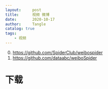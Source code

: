 ```yaml
---
layout:     post
title:      视频 微博
date:       2020-10-17
author:     Tangle
catalog: true
tags:
    - 视频
---
```


0. <https://github.com/SpiderClub/weibospider>
0. <https://github.com/dataabc/weiboSpider>

# 下载
